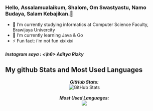 ### Hello, Assalamualaikum, Shalom, Om Swastyastu, Namo Budaya, Salam Kebajikan.👋


- 🔭 I’m currently studying informatics at Computer Science Faculty, Brawijaya Univercity
- 🌱 I’m currently learning Java & Go
- ⚡ Fun fact: i'm not fun xixixixi

<div align = "left"> 
  <h5>Instagram saya : <\h6>
  <a src="http://instagram.com/adityaariizkyy">Aditya Rizky</a>
</div>

<h2>My github Stats and Most Used Languages</h2>

<div>  
  <p align="center">
  <b><em>GitHub Stats:</em></b> <br/>
    <img src="https://github-readme-streak-stats.herokuapp.com/?user=adityarizkyramadhan" alt="GitHub Stats" /> <br/><br/>
  <b><em>Most Used Languages:</em></b> <br/>    
    <img src="https://github-readme-stats.vercel.app/api/top-langs/?username=adityarizkyramadhan&layout=compact"/> <br/><br/>
</div>

